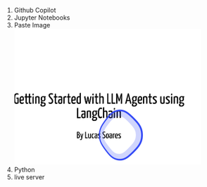 1. Github Copilot
2. Jupyter Notebooks
3. Paste Image
![](2024-03-14-20-35-54.png)
4. Python 
5. live server